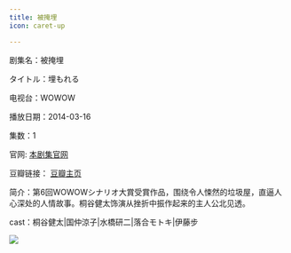 ```yaml
---
title: 被掩埋
icon: caret-up

---
```


剧集名：被掩埋

タイトル：埋もれる

电视台：WOWOW

播放日期：2014-03-16

集数：1

官网: [本剧集官网](https://www.wowow.co.jp/detail/104812)

豆瓣链接： [豆瓣主页](https://movie.douban.com/subject/25820641/)


简介：第6回WOWOWシナリオ大賞受賞作品，围绕令人悚然的垃圾屋，直逼人心深处的人情故事。桐谷健太饰演从挫折中振作起来的主人公北见透。 ​​​

cast：桐谷健太|国仲涼子|水橋研二|落合モトキ|伊藤步

![](https://listpic.tsgsanjiao.com/2014/2014bym.jpg)